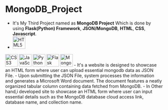 # MongoDB_Project
  - It's My Third Project named as **MongoDB Project** Which is done by using **Flask(Python) Framework**, **JSON/MongoDB**, **HTML**, **CSS**, **Javascript**.
  - <img src="https://cdn.jsdelivr.net/gh/devicons/devicon/icons/html5/html5-original-wordmark.svg" alt="HTML5" width="40" height="40"/>
  <img src="https://cdn.jsdelivr.net/gh/devicons/devicon/icons/css3/css3-original-wordmark.svg" alt="CSS3" width="40" height="40"/>
  <img src="https://cdn.jsdelivr.net/gh/devicons/devicon/icons/javascript/javascript-original.svg" alt="JavaScript" width="40" height="40"/>
  <img src="https://cdn.jsdelivr.net/gh/devicons/devicon/icons/python/python-original.svg" alt="Python" width="40" height="40"/>
  <img src="https://raw.githubusercontent.com/gilbarbara/logos/master/logos/flask.svg" alt="Flask" width="40" height="40"/>
  <img src="https://cdn.jsdelivr.net/gh/devicons/devicon/icons/mongodb/mongodb-original-wordmark.svg" alt="MongoDB" width="40" height="40"/>
  - It's a website is designed to showcase an HTML form where user can upload essential mongodb data as JSON File.
  - Upon submitting the JSON File, system processes the information and generates a Microsoft Word document. The document features a neatly organized tabular column containing data fetched from MongoDB.
  - In Other hand,i developed site to showcase an HTML form where user can input essential details such as the MongoDB database cloud access link, database name, and collection name.
